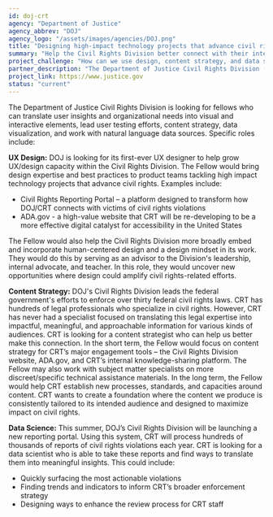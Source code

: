 ```yaml
---
id: doj-crt
agency: "Department of Justice"
agency_abbrev: "DOJ"
agency_logo: "/assets/images/agencies/DOJ.png"
title: "Designing high-impact technology projects that advance civil rights"
summary: "Help the Civil Rights Division better connect with their intended audiences (both internal and external) and create technology products that advance civil rights. Translate public reports of civil rights violations into actionable insights for our enforcement teams."
project_challenge: "How can we use design, content strategy, and data science to amplify civil rights-related efforts?"
partner_description: "The Department of Justice Civil Rights Division (DOJ/CRT) leads the federal government's efforts to make the vision of over 30 federal civil rights laws happen. Through enforcement, education/outreach, and coordination, CRT upholds the civil and constitutional rights of all members of our society, with a particular focus on the most vulnerable."
project_link: https://www.justice.gov
status: "current"
---
```

The Department of Justice Civil Rights Division is looking for fellows who can translate user insights and organizational needs into visual and interactive elements, lead user testing efforts, content strategy, data visualization, and work with natural language data sources. Specific roles include:

<strong>UX Design:</strong> DOJ is looking for its first-ever UX designer to help grow UX/design capacity within the Civil Rights Division. The Fellow would bring design expertise and best practices to product teams tackling high impact technology projects that advance civil rights. Examples include:
<ul>
<li>Civil Rights Reporting Portal – a platform designed to transform how DOJ/CRT connects with victims of civil rights violations </li>
<li>ADA.gov - a high-value website that CRT will be re-developing to be a more effective digital catalyst for accessibility in the United States </li>
</ul>
The Fellow would also help the Civil Rights Division more broadly embed and incorporate human-centered design and a design mindset in its work.  They would do this by serving as an advisor to the Division's leadership, internal advocate, and teacher. In this role, they would uncover new opportunities where design could amplify civil rights-related efforts.

<strong>Content Strategy:</strong> DOJ's Civil Rights Division leads the federal government's efforts to enforce over thirty federal civil rights laws.  CRT has hundreds of legal professionals who specialize in civil rights. However, CRT has never had a specialist focused on translating this legal expertise into impactful, meaningful, and approachable information for various kinds of audiences. CRT is looking for a content strategist who can help us better make this connection. In the short term, the Fellow would focus on content strategy for CRT’s major engagement tools – the Civil Rights Division website, ADA.gov, and CRT’s internal knowledge-sharing platform. The Fellow may also work with subject matter specialists on more discreet/specific technical assistance materials. In the long term, the Fellow would help CRT establish new processes, standards, and capacities around content. CRT wants to create a foundation where the content we produce is consistently tailored to its intended audience and designed to maximize impact on civil rights.

<strong>Data Science:</strong> This summer, DOJ’s Civil Rights Division will be launching a new reporting portal. Using this system, CRT will process hundreds of thousands of reports of civil rights violations each year. CRT is looking for a data scientist who is able to take these reports and find ways to translate them into meaningful insights. This could include:
<ul>
<li>Quickly surfacing the most actionable violations</li>
<li>Finding trends and indicators to inform CRT’s broader enforcement strategy</li>
<li>Designing ways to enhance the review process for CRT staff</li>
</ul>
